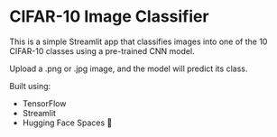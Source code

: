 # CIFAR-10 Image Classifier

This is a simple Streamlit app that classifies images into one of the 10 CIFAR-10 classes using a pre-trained CNN model.

Upload a .png or .jpg image, and the model will predict its class.

Built using:
- TensorFlow
- Streamlit
- Hugging Face Spaces 🚀
